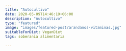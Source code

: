```yaml
---
title: "Autocultivo"
date: 2020-05-09T14:46:10+06:00
description: "Autocultivo"
type: "featured"
image: "images/featured-post/arandanos-vitaminas.jpg"
suitableForDiet: VeganDiet
tags: soberania alimentaria
  
---
```



